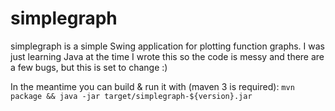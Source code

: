 simplegraph
===========

simplegraph is a simple Swing application for plotting function graphs.
I was just learning Java at the time I wrote this so the code is messy 
and there are a few bugs, but this is set to change :)

In the meantime you can build & run it with (maven 3 is required):
`mvn package && java -jar target/simplegraph-${version}.jar`


